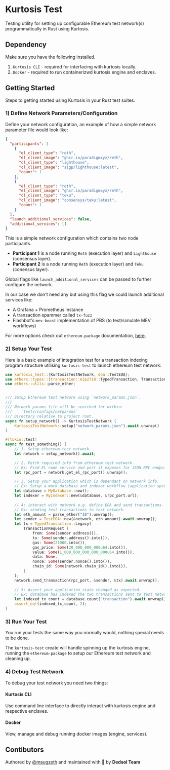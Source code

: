 # Kurtosis Test

Testing utility for setting up configurable Ethereum test network(s) programmatically in Rust using Kurtosis.

## Dependency

Make sure you have the following installed.

1. `Kurtosis CLI` - required for interfacing with kurtosis locally.
2. `Docker` - required to run containerizwd kurtosis engine and enclaves.

## Getting Started

Steps to getting started using Kurtosis in your Rust test suites.

### 1) Define Network Parameters/Configuration

Define your network configuration, an example of how a simple network parameter file would look like:

```json
{
  "participants": [
    {
      "el_client_type": "reth",
      "el_client_image": "ghcr.io/paradigmxyz/reth",
      "cl_client_type": "lighthouse",
      "cl_client_image": "sigp/lighthouse:latest",
      "count": 1
    },
    {
      "el_client_type": "reth",
      "el_client_image": "ghcr.io/paradigmxyz/reth",
      "cl_client_type": "teku",
      "cl_client_image": "consensys/teku:latest",
      "count": 1
    }
  ],
  "launch_additional_services": false,
  "additional_services": []
}
```

This is a simple network configuration which contains two node participants.

- **Participant 1** is a node running `Reth` (execution layer) and `Lighthouse` (consensus layer).
- **Participant 2** is a node running `Reth` (execution layer) and `Teku` (conensus layer).

Global flags like `launch_additional_services` can be passed to further configure the network.

In our case we don't need any but using this flag we could launch additional services like:

- A Grafana + Prometheus instance
- A transaction spammer called `tx-fuzz`
- Flashbot's `mev-boost` implementation of PBS (to test/simulate MEV workflows)

For more options check out `ethereum-package` documentation, [here](https://github.com/kurtosis-tech/ethereum-package/#configuration).

### 2) Setup Your Test

Here is a basic example of integration test for a transaction indexing program structure utilising `kurtosis-test` to launch ethereum test network:

```rust
use kurtosis_test::{KurtosisTestNetwork, eoa::TestEOA};
use ethers::types::{transaction::eip2718::TypedTransaction, TransactionRequest};
use ethers::utils::parse_ether;


/// Setup Ethereum test network using `network_params.json`.
///
/// Network params file will be searched for within:
///    `tests/configs/netparams`
/// Directory relative to project root.
async fn setup_network() -> KurtosisTestNetwork {
    KurtosisTestNetwork::setup("network_params.json").await.unwrap()
}

#[tokio::test]
async fn test_something() {
    // 1. Setup ethereum test network.
    let network = setup_network().await;

    // 2. Fetch required info from ethereum test network.
    // Ex: Find EL node service and port it exposes for JSON-RPC endpoint.
    let rpc_port = network.get_el_rpc_port().unwrap();

    // 3. Setup your application which is dependant on network info.
    // Ex: Setup a mock database and indexer workflow (application specific).
    let database = MyDatabase::new();
    let indexer = MyIndexer::new(&database, &rpc_port.url);
    
    // 4: interact with network e.g. define EOA and send transactions.
    // Ex: sending test transactions to test network.
    let eth_amount = parse_ether("10").unwrap();
    let sender = TestEOA::new(&network, eth_amount).await.unwrap();
    let tx = TypedTransaction::Legacy(
        TransactionRequest {
            from: Some(sender.address()),
            to: Some(sender.address().into()),
            gas: Some(21000.into()),
            gas_price: Some(20_000_000_000u64.into()),
            value: Some(1_000_000_000_000_000u64.into()),
            data: None,
            nonce: Some(sender.nonce().into()),
            chain_id: Some(network.chain_id().into()),
        }
    );
    network.send_transaction(rpc_port, &sender, &tx).await.unwrap();
    
    // 5: Assert your application state changed as expected.
    // Ex: database has indexed the two transactions sent to test network.
    let indexed_tx_count = database.count("transaction").await.unwrap();
    assert_eq!(indexed_tx_count, 2);
}
```

### 3) Run Your Test

You run your tests the same way you normally would, nothing special needs to be done.

The `kurtosis-test` create will handle spinning up the kurtosis engine, running the `ethereum-package` to setup our Ethereum test network and cleaning up.

### 4) Debug Test Network

To debug your test network you need two things:

#### Kurtosis CLI
  
Use command line interface to directly interact with kurtosis engine and respective enclaves.

#### Docker

View, manage and debug running docker images (engine, services).

## Contibutors

Authored by [@maugzeth](https://github.com/maugzeth) and maintained with 💚 by **Dedsol Team**
